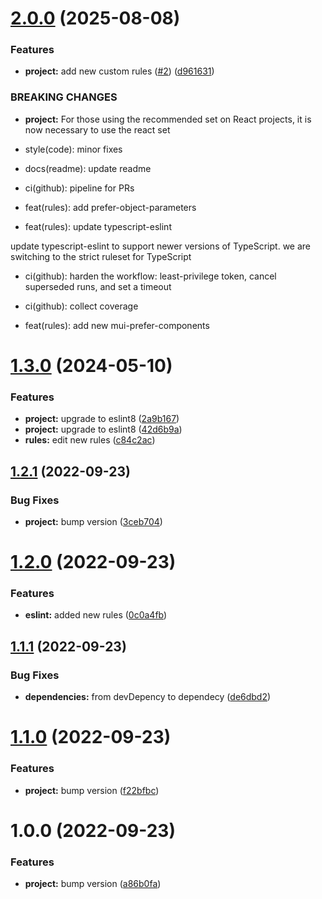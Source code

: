 # [2.0.0](https://github.com/fido-id/eslint-config-fido/compare/v1.3.0...v2.0.0) (2025-08-08)


### Features

* **project:** add new custom rules ([#2](https://github.com/fido-id/eslint-config-fido/issues/2)) ([d961631](https://github.com/fido-id/eslint-config-fido/commit/d96163190205940e67142a41185c993f5d54c42e))


### BREAKING CHANGES

* **project:** For those using the recommended set on React projects, it is now necessary to use
the react set

* style(code): minor fixes

* docs(readme): update readme

* ci(github): pipeline for PRs

* feat(rules): add prefer-object-parameters

* feat(rules): update typescript-eslint

update typescript-eslint to support newer versions of TypeScript. we are switching to the strict
ruleset for TypeScript

* ci(github): harden the workflow: least-privilege token,  cancel superseded runs, and set a timeout

* ci(github): collect coverage

* feat(rules): add new mui-prefer-components

# [1.3.0](https://github.com/fido-id/eslint-config-fido/compare/v1.2.1...v1.3.0) (2024-05-10)


### Features

* **project:** upgrade to eslint8 ([2a9b167](https://github.com/fido-id/eslint-config-fido/commit/2a9b16736c965f2ceec0eeaa7be06007a2714683))
* **project:** upgrade to eslint8 ([42d6b9a](https://github.com/fido-id/eslint-config-fido/commit/42d6b9a634e3dec15bd88baf00b4eb64694330f0))
* **rules:** edit new rules ([c84c2ac](https://github.com/fido-id/eslint-config-fido/commit/c84c2ac52cbae3790652e0ccda0d270641511f77))

## [1.2.1](https://github.com/fido-id/eslint-config-fido/compare/v1.2.0...v1.2.1) (2022-09-23)


### Bug Fixes

* **project:** bump version ([3ceb704](https://github.com/fido-id/eslint-config-fido/commit/3ceb704eabd82414122dbaf620fe910367cea9e4))

# [1.2.0](https://github.com/fido-id/eslint-config-fido/compare/v1.1.1...v1.2.0) (2022-09-23)


### Features

* **eslint:** added new rules ([0c0a4fb](https://github.com/fido-id/eslint-config-fido/commit/0c0a4fbc72ba5505e04f13774d8a0ea6bc2fb7ba))

## [1.1.1](https://github.com/fido-id/eslint-config-fido/compare/v1.1.0...v1.1.1) (2022-09-23)


### Bug Fixes

* **dependencies:** from devDepency to dependecy ([de6dbd2](https://github.com/fido-id/eslint-config-fido/commit/de6dbd2770be3dc6847c557774e84f8cd0ed3efd))

# [1.1.0](https://github.com/fido-id/eslint-config-fido/compare/v1.0.0...v1.1.0) (2022-09-23)


### Features

* **project:** bump version ([f22bfbc](https://github.com/fido-id/eslint-config-fido/commit/f22bfbc8e2c5f734c8504c1d0bec28a896e5c899))

# 1.0.0 (2022-09-23)


### Features

* **project:** bump version ([a86b0fa](https://github.com/fido-id/eslint-config-fido/commit/a86b0faec9f775faa7af03e3f2723ca5273422ca))
